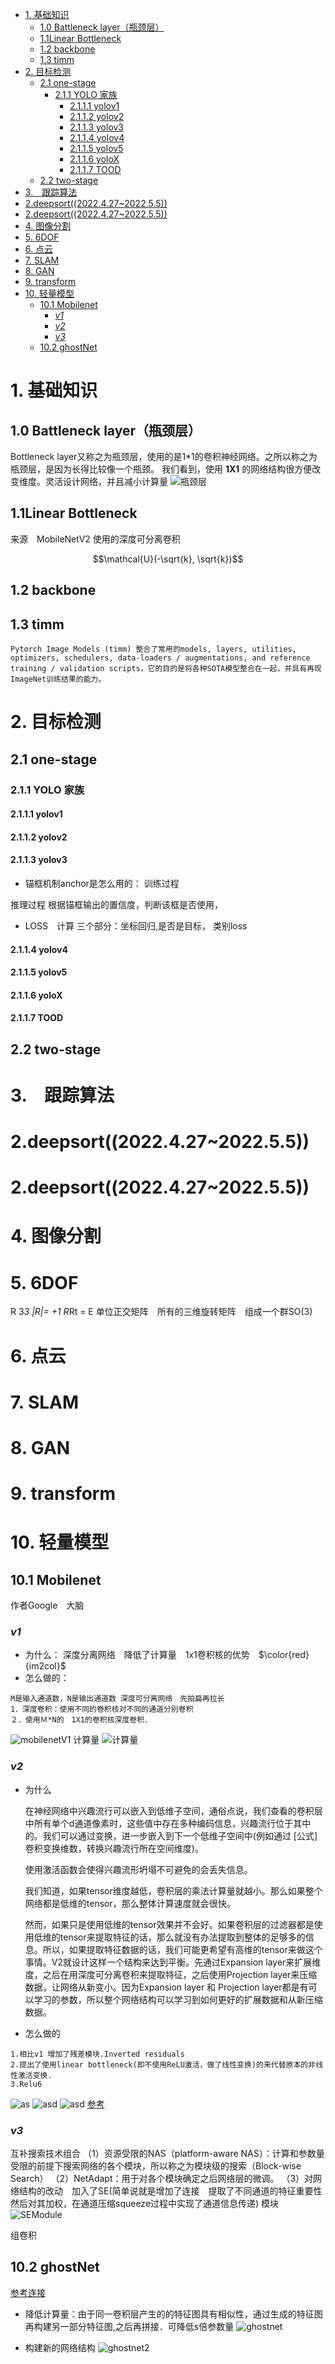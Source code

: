<!--
 * @Author: hedaobaishui 896585355@qq.com
 * @Date: 2022-04-11 15:15:56
 * @LastEditors: hedaobaishui 896585355@qq.com
 * @LastEditTime: 2022-07-11 11:07:36
 * @FilePath: /cavaface-master/home/magic/AKApractice/akaNotes/DL/3深度学习经典模型.md
 * @Description: 这是默认设置,请设置`customMade`, 打开koroFileHeader查看配置 进行设置: https://github.com/OBKoro1/koro1FileHeader/wiki/%E9%85%8D%E7%BD%AE
-->
<!-- TOC -->

- [1. 基础知识](#1-基础知识)
  - [1.0 Battleneck layer（瓶颈层）](#10-battleneck-layer瓶颈层)
  - [1.1Linear Bottleneck](#11linear-bottleneck)
  - [1.2 backbone](#12-backbone)
  - [1.3 timm](#13-timm)
- [2. 目标检测](#2-目标检测)
  - [2.1 one-stage](#21-one-stage)
    - [2.1.1 YOLO 家族](#211-yolo-家族)
      - [2.1.1.1 yolov1](#2111-yolov1)
      - [2.1.1.2 yolov2](#2112-yolov2)
      - [2.1.1.3 yolov3](#2113-yolov3)
      - [2.1.1.4 yolov4](#2114-yolov4)
      - [2.1.1.5 yolov5](#2115-yolov5)
      - [2.1.1.6 yoloX](#2116-yolox)
      - [2.1.1.7 TOOD](#2117-tood)
  - [2.2 two-stage](#22-two-stage)
- [3.　跟踪算法](#3跟踪算法)
- [2.deepsort((2022.4.27~2022.5.5))](#2deepsort2022427202255)
- [2.deepsort((2022.4.27~2022.5.5))](#2deepsort2022427202255-1)
- [4. 图像分割](#4-图像分割)
- [5. 6DOF](#5-6dof)
- [6. 点云](#6-点云)
- [7. SLAM](#7-slam)
- [8. GAN](#8-gan)
- [9. transform](#9-transform)
- [10. 轻量模型](#10-轻量模型)
  - [10.1 Mobilenet](#101-mobilenet)
    - [*v1*](#v1)
    - [*v2*](#v2)
    - [*v3*](#v3)
  - [10.2 ghostNet](#102-ghostnet)

<!-- /TOC -->
# 1. 基础知识
 ## 1.0 Battleneck layer（瓶颈层）
 Bottleneck layer又称之为瓶颈层，使用的是1*1的卷积神经网络。之所以称之为瓶颈层，是因为长得比较像一个瓶颈。
 我们看到，使用 **1X1** 的网络结构很方便改变维度。灵活设计网络，并且减小计算量
 ![瓶颈层](https://pic4.zhimg.com/80/v2-a78418d8f2dc346cd284a22f20e66af7_720w.jpg)
 ## 1.1Linear Bottleneck 
 来源　MobileNetV2
 使用的深度可分离卷积
 
 $$\mathcal{U}(-\sqrt{k}, \sqrt{k})$$
 ## 1.2 backbone
 ## 1.3 timm  
 ```Pytorch Image Models (timm) 整合了常用的models, layers, utilities, optimizers, schedulers, data-loaders / augmentations, and reference training / validation scripts，它的目的是将各种SOTA模型整合在一起，并具有再现ImageNet训练结果的能力。```
# 2. 目标检测
## 2.1 one-stage
### 2.1.1 YOLO 家族
#### 2.1.1.1 yolov1
#### 2.1.1.2 yolov2
#### 2.1.1.3 yolov3
* 锚框机制anchor是怎么用的：
训练过程

推理过程
根据锚框输出的置信度，判断该框是否使用，
* LOSS　计算
三个部分：坐标回归,是否是目标， 类别loss

#### 2.1.1.4 yolov4
#### 2.1.1.5 yolov5
#### 2.1.1.6 yoloX
#### 2.1.1.7 TOOD
## 2.2 two-stage
# 3.　跟踪算法
# 2.deepsort((2022.4.27~2022.5.5))
# 2.deepsort((2022.4.27~2022.5.5))
# 4. 图像分割
# 5. 6DOF
R 3*3 |R|= +1 R*Rt = E 单位正交矩阵　所有的三维旋转矩阵　组成一个群SO(3)
# 6. 点云
# 7. SLAM
# 8. GAN
# 9. transform

# 10. 轻量模型
## 10.1 Mobilenet
作者Google　大脑
###  *v1*
* 为什么：
深度分离网络　降低了计算量　1x1卷积核的优势　$\color{red}{im2col}$
* 怎么做的：
```
M是输入通道数，N是输出通道数 深度可分离网络　先拍扁再拉长
1．深度卷积：使用不同的卷积核对不同的通道分别卷积　
２．使用Ｍ*N的　1X1的卷积核深度卷积．
```
![mobilenetV1](../0picture/mobilenetV1.jpg)
计算量
![计算量](../0picture/mobilenetv1计算量.jpg)
###  *v2*
* 为什么
  
  在神经网络中兴趣流行可以嵌入到低维子空间，通俗点说，我们查看的卷积层中所有单个d通道像素时，这些值中存在多种编码信息，兴趣流行位于其中的。我们可以通过变换，进一步嵌入到下一个低维子空间中(例如通过 [公式] 卷积变换维数，转换兴趣流行所在空间维度)。

  使用激活函数会使得兴趣流形坍塌不可避免的会丢失信息。

  我们知道，如果tensor维度越低，卷积层的乘法计算量就越小。那么如果整个网络都是低维的tensor，那么整体计算速度就会很快。

  然而，如果只是使用低维的tensor效果并不会好。如果卷积层的过滤器都是使用低维的tensor来提取特征的话，那么就没有办法提取到整体的足够多的信息。所以，如果提取特征数据的话，我们可能更希望有高维的tensor来做这个事情。V2就设计这样一个结构来达到平衡。先通过Expansion layer来扩展维度，之后在用深度可分离卷积来提取特征，之后使用Projection layer来压缩数据，让网络从新变小。因为Expansion layer 和 Projection layer都是有可以学习的参数，所以整个网络结构可以学习到如何更好的扩展数据和从新压缩数据。
* 怎么做的
```
1.相比v1 增加了残差模块.Inverted residuals
2.提出了使用linear bottleneck(即不使用ReLU激活，做了线性变换)的来代替原本的非线性激活变换.
3.Relu6

```

![as](../0picture/mobilenetv2.jpg)
![asd](../0picture/mobilenetv21.jpg)
![asd](../0picture/mobilenetv22.png)
[参考](https://zhuanlan.zhihu.com/p/98874284)

###  *v3*
互补搜索技术组合
（1）资源受限的NAS（platform-aware NAS）：计算和参数量受限的前提下搜索网络的各个模块，所以称之为模块级的搜索（Block-wise Search）
（2）NetAdapt：用于对各个模块确定之后网络层的微调。
（3）对网络结构的改动　加入了SE(简单说就是增加了连接　提取了不同通道的特征重要性然后对其加权，在通道压缩squeeze过程中实现了通道信息传递)
模块![SEModule](../0picture/SE模块.jpg)

组卷积

## 10.2 ghostNet 
[参考连接](https://zhuanlan.zhihu.com/p/109325275) 

* 降低计算量：由于同一卷积层产生的的特征图具有相似性，通过生成的特征图　再构建另一部分特征图,之后再拼接．可降低s倍参数量
![ghostnet](../0picture/ghostnet1.jpg)

* 构建新的网络结构
  ![ghostnet2](../0picture/ghostnet2.jpg)
  
  